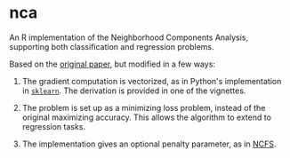 # nca

An R implementation of the Neighborhood Components Analysis,
supporting both classification and regression problems.

Based on the [original paper](https://cs.nyu.edu/~roweis/papers/ncanips.pdf),
but modified in a few ways:

1. The gradient computation is vectorized, as in Python's implementation in
   [`sklearn`](https://github.com/scikit-learn/scikit-learn).
   The derivation is provided in one of the vignettes.

1. The problem is set up as a minimizing loss problem, instead of the original
   maximizing accuracy. This allows the algorithm to extend to regression tasks.
   
1. The implementation gives an optional penalty parameter, as in [NCFS](http://www.jcomputers.us/vol7/jcp0701-19.pdf).
